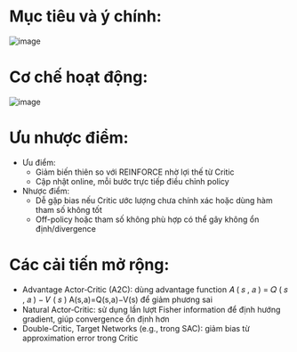 # Mục tiêu và ý chính:
![image](https://github.com/user-attachments/assets/9d7e3184-240f-4eb7-aa10-d6d7590daa82)
# Cơ chế hoạt động:
![image](https://github.com/user-attachments/assets/16218dc4-df9e-40fe-adfa-8c2c51ca1ccc)
# Ưu nhược điểm:
- Ưu điểm:
   + Giảm biến thiên so với REINFORCE nhờ lợi thế từ Critic
   + Cập nhật online, mỗi bước trực tiếp điều chỉnh policy
- Nhược điểm:
   + Dễ gặp bias nếu Critic ước lượng chưa chính xác hoặc dùng hàm tham số không tốt
   + Off-policy hoặc tham số không phù hợp có thể gây không ổn định/divergence
# Các cải tiến mở rộng:
- Advantage Actor‑Critic (A2C): dùng advantage function 
𝐴
(
𝑠
,
𝑎
)
=
𝑄
(
𝑠
,
𝑎
)
−
𝑉
(
𝑠
)
A(s,a)=Q(s,a)−V(s) để giảm phương sai
- Natural Actor‑Critic: sử dụng lần lượt Fisher information để định hướng gradient, giúp convergence ổn định hơn
- Double-Critic, Target Networks (e.g., trong SAC): giảm bias từ approximation error trong Critic
